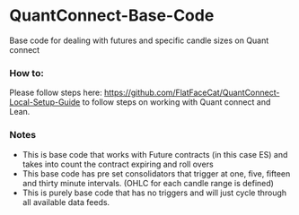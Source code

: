 # QuantConnect-Base-Code
Base code for dealing with futures and specific candle sizes on Quant connect 

### How to:
Please follow steps here: https://github.com/FlatFaceCat/QuantConnect-Local-Setup-Guide to follow steps on working with Quant connect and Lean. 

### Notes
- This is base code that works with Future contracts (in this case ES) and takes into count the contract expiring and roll overs 
- This base code has pre set consolidators that trigger at one, five, fifteen and thirty minute intervals. (OHLC for each candle range is defined)
- This is purely base code that has no triggers and will just cycle through all available data feeds. 